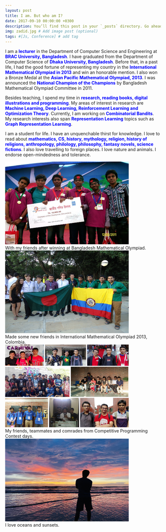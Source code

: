 ```yaml
---
layout: post
title: I am. But who am I?
date: 2017-09-10 00:00:00 +0300
description: You’ll find this post in your `_posts` directory. Go ahead and edit it and re-build the site to see your changes. # Add post description (optional)
img: zadid.jpg # Add image post (optional)
tags: #[Js, Conference] # add tag
---
```


I am a <strong style="color:blue;">lecturer</strong> in the Department of Computer Science and Engineering at <strong style="color:blue;">BRAC University, Bangladesh</strong>. I have graduated from the Department of Computer Science of <strong style="color:blue;">Dhaka University, Bangladesh</strong>. Before that, in a past life, I had the good fortune of representing my country in the <strong style="color:blue;">International Mathematical Olympiad in 2013</strong> and win an honorable mention. I also won a Bronze Medal at the <strong style="color:blue;">Asian Pacific Mathematical Olympiad, 2013</strong>. I was announced the <strong style="color:blue;">National Champion of the Champions</strong> by Bangladesh Mathematical Olympiad Committee in 2011.

Besides teaching, I spend my time in <strong style="color:blue;">research, reading books, digital illustrations and programming</strong>. My areas of interest in research are <strong style="color:blue;">Machine Learning, Deep Learning, Reinforcement Learning and Optimization Theory</strong>. Currently, I am working on <strong style="color:blue;">Combinatorial Bandits</strong>. My research interests also span <strong style="color:blue;">Representation Learning</strong> topics such as <strong style="color:blue;">Graph Representation Learning</strong>.

I am a student for life. I have an unquenchable thirst for knowledge. I love to read about <strong style="color:blue;">mathematics, CS, history, mythology, religion, history of religions, anthropology, philology, philosophy, fantasy novels, science fictions</strong>. I also love travelling to foreign places. I love nature and animals. I endorse open-mindedness and tolerance. 


<div class="responsive">
  <div class="gallery">
    <a target="_blank" href="/assets/img/champ.jpg">
      <img src="/assets/img/champ.jpg" alt="Cinque Terre" width="400" height="267">
    </a>
    <div class="desc">With my friends after winning at Bangladesh Mathematical Olympiad.</div>
  </div>
</div>


<div class="responsive">
  <div class="gallery">
    <a target="_blank" href="/assets/img/colombia.jpg">
      <img src="/assets/img/colombia.jpg" alt="Forest" width="400" height="267">
    </a>
    <div class="desc">Made some new friends in International Mathematical Olympiad 2013, Colombia.</div>
  </div>
</div>

<div class="responsive">
  <div class="gallery">
    <a target="_blank" href="/assets/img/contest.jpg">
      <img src="/assets/img/contest.jpg" alt="Northern Lights" width="400" height="267">
    </a>
    <div class="desc">My friends, teammates and comrades from Competitive Programming Contest days.</div>
  </div>
</div>

<div class="responsive">
  <div class="gallery">
    <a target="_blank" href="/assets/img/ocean.jpg">
      <img src="/assets/img/ocean.jpg" alt="Mountains" width="400" height="267">
    </a>
    <div class="desc">I love oceans and sunsets.</div>
  </div>
</div>

